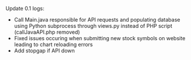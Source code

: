 Update 0.1 logs:
- Call Main.java responsible for API requests and populating database using Python subprocess through views.py instead of PHP script (callJavaAPI.php removed)
- Fixed issues occuring when submitting new stock symbols on website leading to chart reloading errors
- Add stopgap if API down
